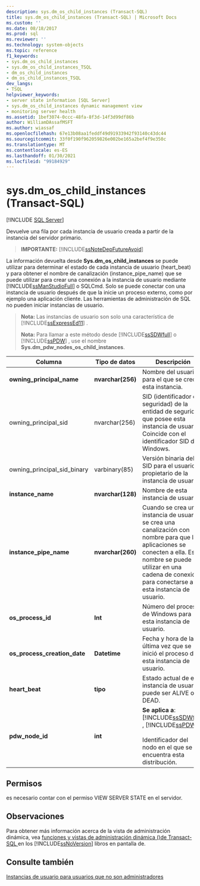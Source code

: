 ```yaml
---
description: sys.dm_os_child_instances (Transact-SQL)
title: sys.dm_os_child_instances (Transact-SQL) | Microsoft Docs
ms.custom: ''
ms.date: 08/18/2017
ms.prod: sql
ms.reviewer: ''
ms.technology: system-objects
ms.topic: reference
f1_keywords:
- sys.dm_os_child_instances
- sys.dm_os_child_instances_TSQL
- dm_os_child_instances
- dm_os_child_instances_TSQL
dev_langs:
- TSQL
helpviewer_keywords:
- server state information [SQL Server]
- sys.dm_os_child_instances dynamic management view
- monitoring server health
ms.assetid: 1bef3074-0ccc-48fa-8f3d-14f3d99df86b
author: WilliamDAssafMSFT
ms.author: wiassaf
ms.openlocfilehash: 67e13b08aa1feddf49d91933942f93140c43dc44
ms.sourcegitcommit: 33f0f190f962059826e002be165a2bef4f9e350c
ms.translationtype: MT
ms.contentlocale: es-ES
ms.lasthandoff: 01/30/2021
ms.locfileid: "99184929"
---
```

# <a name="sysdm_os_child_instances-transact-sql"></a>sys.dm_os_child_instances (Transact-SQL)
[!INCLUDE [SQL Server](../../includes/applies-to-version/sqlserver.md)]

  Devuelve una fila por cada instancia de usuario creada a partir de la instancia del servidor primario.  
  
> **IMPORTANTE:** [!INCLUDE[ssNoteDepFutureAvoid](../../includes/ssnotedepfutureavoid-md.md)]  
  
 La información devuelta desde **Sys.dm_os_child_instances** se puede utilizar para determinar el estado de cada instancia de usuario (heart_beat) y para obtener el nombre de canalización (instance_pipe_name) que se puede utilizar para crear una conexión a la instancia de usuario mediante [!INCLUDE[ssManStudioFull](../../includes/ssmanstudiofull-md.md)] o SQLCmd. Solo se puede conectar con una instancia de usuario después de que la inicie un proceso externo, como por ejemplo una aplicación cliente. Las herramientas de administración de SQL no pueden iniciar instancias de usuario.  
  
> **Nota:** Las instancias de usuario son solo una característica de [!INCLUDE[ssExpressEd11](../../includes/ssexpressed11-md.md)] .  
> 
> **Nota:** Para llamar a este método desde [!INCLUDE[ssSDWfull](../../includes/sssdwfull-md.md)] o [!INCLUDE[ssPDW](../../includes/sspdw-md.md)] , use el nombre **Sys.dm_pdw_nodes_os_child_instances**.  
  
|Columna|Tipo de datos|Descripción|  
|------------|---------------|-----------------|  
|**owning_principal_name**|**nvarchar(256)**|Nombre del usuario para el que se creó esta instancia.|  
|owning_principal_sid|nvarchar(256)|SID (identificador de seguridad) de la entidad de seguridad que posee esta instancia de usuario. Coincide con el identificador SID de Windows.|  
|owning_principal_sid_binary|varbinary(85)|Versión binaria del SID para el usuario propietario de la instancia de usuario.|  
|**instance_name**|**nvarchar(128)**|Nombre de esta instancia de usuario.|  
|**instance_pipe_name**|**nvarchar(260)**|Cuando se crea una instancia de usuario, se crea una canalización con nombre para que las aplicaciones se conecten a ella. Este nombre se puede utilizar en una cadena de conexión para conectarse a esta instancia de usuario.|  
|**os_process_id**|**Int**|Número del proceso de Windows para esta instancia de usuario.|  
|**os_process_creation_date**|**Datetime**|Fecha y hora de la última vez que se inició el proceso de esta instancia de usuario.|  
|**heart_beat**|**tipo**|Estado actual de esta instancia de usuario; puede ser ALIVE o DEAD.|  
|**pdw_node_id**|**int**|**Se aplica a**: [!INCLUDE[ssSDWfull](../../includes/sssdwfull-md.md)] , [!INCLUDE[ssPDW](../../includes/sspdw-md.md)]<br /><br /> Identificador del nodo en el que se encuentra esta distribución.|  
  
## <a name="permissions"></a>Permisos  
 es necesario contar con el permiso VIEW SERVER STATE en el servidor.  
  
## <a name="remarks"></a>Observaciones  
 Para obtener más información acerca de la vista de administración dinámica, vea [funciones y vistas de administración dinámica &#40;&#41;de Transact-SQL ](~/relational-databases/system-dynamic-management-views/system-dynamic-management-views.md) en los [!INCLUDE[ssNoVersion](../../includes/ssnoversion-md.md)] libros en pantalla de.  
  
## <a name="see-also"></a>Consulte también  
 [Instancias de usuario para usuarios que no son administradores](/previous-versions/sql/)  
  
